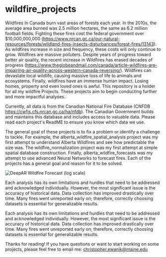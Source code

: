 # wildfire_projects

Wildfires In Canada burn vast areas of forests each year. In the 2010s, the average area burned was 2.5 million hectares, the same as 6.2 million football fields. Fighting these fires cost the federal government over $10,000,000,000 (https://www.nrcan.gc.ca/our-natural-resources/forests/wildland-fires-insects-disturbances/forest-fires/13143). As wildfires increase in size and frequency, these costs will only continue to grow. Wildfires are massive polluters. Despite years of progress toward better air quality, the recent increase in Wildfires has erased decades of progress (https://www.theglobeandmail.com/canada/article-wildfires-are-impairing-air-quality-across-western-canada-reversing/). Wildfires can devastate local wildlife, causing massive loss of life to animals and ecosystems. Finally, wildfires have an immense human impact. Losing homes, property and even loved ones is awful. This repository is a holder for all my wildfire Projects. These projects aim to begin conducting further and more impactful analyses.

Currently, all data is from the Canadian National Fire Database (CNFDB https://cwfis.cfs.nrcan.gc.ca/ha/nfdb). The Canadian Government builds and maintains this database and includes access to valuable data. Please read each project's ReadME to ensure you know which data we use. 

The general goal of these projects is to fix a problem or identify a challenge to tackle. For example, the alberta_wildfire_spatial_analysis project was my first attempt to understand Alberta Wildfires and see how predictable the size was. The wildfire_normalization project was my first attempt at simple spatial database construction. Finally, alberta_wildfire_forecasts was my attempt to use advanced Neural Networks to forecast fires. Each of the projects has a general goal and reason for it to be solved. 

![DeepAR Wildfire Forecast (log scale)](https://github.com/chrisewanik/wildfire_projects/assets/113730877/55b04d00-ed7f-4c81-8512-87e0587e1983)

Each analysis has its own limitations and hurdles that need to be addressed and acknowledged individually. However, the most significant issue is the accuracy of historical data. Data collection has improved drastically over time. Many fires went unreported early on; therefore, correctly choosing datasets is essential for generalizable results. 

Each analysis has its own limitations and hurdles that need to be addressed and acknowledged individually. However, the most significant issue is the accuracy of historical data. Data collection has improved drastically over time. Many fires went unreported early on; therefore, correctly choosing datasets is essential for generalizable results. 

Thanks for reading! If you have questions or want to start working on some projects, please feel free to email me: christopher.ewanik@maine.edu
